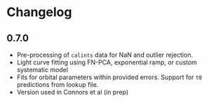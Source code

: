 # Changelog

## 0.7.0

- Pre-processing of `calints` data for NaN and outlier rejection.
- Light curve fitting using FN-PCA, exponential ramp, or custom systematic model
- Fits for orbital parameters within provided errors. Support for `t0` predictions from lookup file.
- Version used in Connors et al (in prep)
